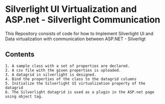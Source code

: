 Silverlight UI Virtualization and ASP.net - Silverlight Communication
============

This Repository consists of code for how to Implement Silverlight UI and Data virtualization with communication between ASP.NET - Silverligt

Contents
--------

    1. A sample class with a set of properties are declared. 
    2. A csv file with the given properties is uploaded.
    3. A datagrid in silverlight is designed.
    4. Bind the properties of the class to the datagrid columns
    5. Initialize the Silverlight UI virtualization property of the datagrid
    6. The Silverlight datagrid is used as a plugin in the ASP.net page using object tag. 


